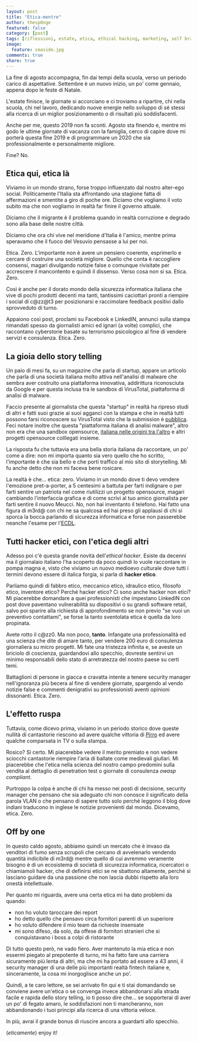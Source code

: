 ```yaml
---
layout: post
title: "Etica-mentre"
author: thesp0nge
featured: false
category: [post]
tags: [riflessioni, estate, etica, ethical hacking, marketing, self brand]
image:
  feature: seaside.jpg
comments: true
share: true
---
```


La fine di agosto accompagna, fin dai tempi della scuola, verso un periodo
carico di aspettative. Settembre è un nuovo inizio, un po' come gennaio, appena
dopo le feste di Natale.

L'estate finisce, le giornate si accorciano e ci troviamo a ripartire, chi
nella scuola, chi nel lavoro, dedicando nuove energie nello sviluppo di sé
stessi alla ricerca di un miglior posizionamento o di risultati più
soddisfacenti.

Anche per me, questo 2019 non fa sconti. Agosto sta finendo e, mentre mi godo
le ultime giornate di vacanza con la famiglia, cerco di capire dove mi porterà
questa fine 2019 e di programmare un 2020 che sia professionalmente e
personalmente migliore.

Fine? No.

## Etica qui, etica là

Viviamo in un mondo strano, forse troppo influenzato dal nostro alter-ego
social. Politicamente l'Italia sta affrontando una stagione fatta di
affermazioni e smentite a giro di poche ore. Diciamo che vogliamo il voto
subito ma che non vogliamo in realtà far finire il governo attuale.

Diciamo che il migrante è il problema quando in realtà corruzione e degrado
sono alla base delle nostre città.

Diciamo che ora chi vive nel meridione d'Italia è l'amico, mentre prima
speravamo che il fuoco del Vesuvio pensasse a lui per noi.

Etica. Zero. L'importante non è avere un pensiero coerente, esprimerlo e
cercare di costruire una società migliore. Quello che conta è raccogliere
consensi, magari divulgando notizie false o comunque rivisitate per accrescere
il mancontento e quindi il dissenso. Verso cosa non si sa.
Etica. Zero.

Così è anche per il dorato mondo della sicurezza informatica italiana che vive
di pochi prodotti decenti ma tanti, tantissimi caciottari pronti a riempire i
social di c@zz@t3 per posizionarsi e raccimolare feedback positivi dallo
sprovveduto di turno.

Appaiono così post, proclami su Facebook e LinkedIN, annunci sulla stampa
rimandati spesso da giornalisti amici ed ignari (a volte) complici, che
raccontano cyberstorie basate su terrorismo psicologico al fine di vendere
servizi e consulenza.
Etica. Zero.

## La gioia dello story telling

Un paio di mesi fa, su un magazine che parla di startup, appare un articolo che
parla di una società italiana molto attiva nell'analisi di malware che sembra
aver costruito una piattaforma innovativa, addirittura riconosciuta da Google e
per questa inclusa tra le sandbox di VirusTotal, piattaforma di analisi di
malware.

Faccio presente al giornalista che questa "startup" in realtà ha ripreso studi
di altri e fatti suoi grazie ai suoi agganci con la stampa e che in realtà
tutti possono farsi riconoscere su VirusTotal visto che la submission è
[pubblica](https://support.virustotal.com/hc/en-us/requests/new). Feci notare
inoltre che questa "piattaforma italiana di analisi malware", altro non era che
una sandbox opensource, [italiana nelle origini tra
l'altro](https://cuckoosandbox.org/) e altri progetti opensource colllegati
insieme.

La risposta fu che tuttavia era una bella storia italiana da raccontare, un po'
come a dire: non mi importa quanto sia vero quello che ho scritto, l'importante
è che sia bello e che porti traffico al mio sito di storytelling.
Mi fu anche detto che non mi faceva bene rosicare.

La realtà è che... etica: zero. Viviamo in un mondo dove ti devo vendere
l'emozione pret-a-porter, a 5 centesimi a battuta per farti indignare o per
farti sentire un patriota nel come riutilizzi un progetto opensource, magari
cambiando l'interfaccia grafica e di come scrivi al tuo amico giornalista per
farti sentire il nuovo Meucci.
No, non hai inventanto il telefono. Hai fatto una figura di m3rd@ con chi ne sa
qualcosa ed hai preso gli applausi di chi si sporca la bocca parlando di
sicurezza informatica e forse non passerebbe neanche l'esame per
l'[ECDL](https://www.ecdl.it/).

## Tutti hacker etici, con l'etica degli altri

Adesso poi c'è questa grande novità dell'_ethical hacker_. Esiste da decenni ma
il giornalaio italiano l'ha scoperto da poco quindi lo vuole raccontare in
pompa magna e, visto che viviamo un nuovo medioevo culturale dove tutti i
termini devono essere di italica forgia, si parla di **hacker etico**.

Parliamo quindi di fabbro etico, meccanico etico, idraulico etico, filosofo
etico, inventore etico? Perché hacker etico? Ci sono anche hacker non etici?
Mi piacerebbe domandare a quei professionisti che impestano LinkedIN con post
dove paventano vulnerabilità su dispositivi o su grandi software retail, salvo
poi sparire alla richiesta di approfondimento se non previo "se vuoi un
preventivo contattami", se forse la tanto sventolata etica è quella da loro
propinata.

Avete rotto il c@zz0. Ma non poco, **tanto**. Infangate una professionalità ed
una scienza che dite di amare tanto, per vendere 200 euro di consulenza
giornaliera su micro progetti. Mi fate una tristezza infinita e, se aveste un
briciolo di coscienza, guardandovi allo specchio, dovreste sentirvi un minimo
responsabili dello stato di arretratezza del nostro paese su certi temi.

Battaglioni di persone in giacca e cravatta intente a tenere security manager
nell'ignoranza più becera al fine di vendere giornate, spargendo al vendo
notizie false e commenti denigrativi su professionisti aventi opinioni
dissonanti.
Etica. Zero.

## L'effetto ruspa

Tuttavia, come dicevo prima, viviamo in un periodo storico dove queste nullità
di cantastorie riescono ad avere qualche vittoria di
[Pirro](https://it.wikipedia.org/wiki/Vittoria_di_Pirro) ed avere qualche
comparsata in TV o sulla stampa.

Rosico? Sì certo. Mi piacerebbe vedere il merito premiato e non vedere sciocchi
cantastorie riempire l'aria di ballate come medievali giullari. Mi piacerebbe
che l'etica nella scienza del nostro campo predomini sulla vendita al dettaglio
di penetration test o giornate di consulenza _owasp compliant_.

Purtroppo la colpa è anche di chi ha messo nei posti di decisione, security
manager che pensano che sia adeguato chi non conosce il significato della
parola VLAN o che pensano di sapere tutto solo perché leggono il blog dove
indiani traducono in inglese le notizie provenienti dal mondo.
Dicevamo, etica. Zero.

## Off by one

In questo caldo agosto, abbiamo quindi un mercato che è invaso da venditori di
fumo senza scrupoli che cercano di avvelenarlo vendendo quantità indicibile di
m3rd@ mentre quello di cui avremmo veramente bisogno è di un ecosistema di
società di sicurezza informatica, ricercatori o chiamiamoli hacker, che di
definirsi etici se ne sbattono altamente, perché si lasciano guidare da una
passione che non lascia dubbi rispetto alla loro onestà intellettuale.

Per quanto mi riguarda, avere una certa etica mi ha dato problemi da quando:

* non ho voluto taroccare dei report
* ho detto quello che pensavo circa fornitori parenti di un superiore
* ho voluto difendere il mio team da richieste insensate
* mi sono difeso, da solo, da offese di fornitori stranieri che si
  conquistavano i boss a colpi di ristorante

Di tutto questo però, ne vado fiero. Aver mantenuto la mia etica e non essermi
piegato al prepotente di turno, mi ha fatto fare una carriera sicuramente più
lenta di altri, ma che mi ha portato ad essere a 43 anni, il security manager
di una delle più importanti realtà fintech italiane e, sinceramente, la cosa mi
inorgoglisce anche un po'.

Quindi, a te caro lettore, se sei arrivato fin qui e ti stai domandando se
conviene avere un'etica o se convenga invece abbandonarsi alla strada facile e
rapida dello story telling, io ti posso dire che... se sopporterai di aver un
po' di fegato amaro, le soddisfazioni non ti mancheranno, non abbandonando i
tuoi principi alla ricerca di una vittoria veloce.

In più, avrai il grande bonus di riuscire ancora a guardarti allo specchio.

(_eticamente_) enjoy it!
